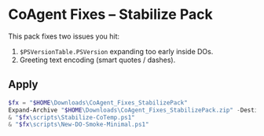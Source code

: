 # CoAgent Fixes – Stabilize Pack

This pack fixes two issues you hit:
1) `$PSVersionTable.PSVersion` expanding too early inside DOs.
2) Greeting text encoding (smart quotes / dashes).

## Apply
```powershell
$fx = "$HOME\Downloads\CoAgent_Fixes_StabilizePack"
Expand-Archive "$HOME\Downloads\CoAgent_Fixes_StabilizePack.zip" -DestinationPath "$HOME\Downloads" -Force
& "$fx\scripts\Stabilize-CoTemp.ps1"
& "$fx\scripts\New-DO-Smoke-Minimal.ps1"
```
